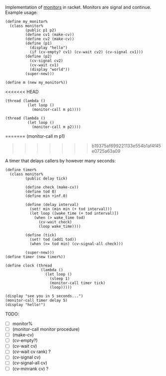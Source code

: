 Implementation of [monitors](https://en.wikipedia.org/wiki/Monitor_%28synchronization%29) in racket. Monitors are signal and continue.
Example usage:

    (define my_monitor%
      (class monitor%
             (public p1 p2)
             (define cv1 (make-cv))
             (define cv2 (make-cv))
             (define (p1)
               (display "hello")
               (if (cv-empty? cv1) (cv-wait cv2) (cv-signal cv1)))
             (define (p2)
               (cv-signal cv2)
               (cv-wait cv1)
               (display "world"))
             (super-new)))
    
    (define m (new my_monitor%))
<<<<<<< HEAD
    
    (thread (lambda ()
              (let loop ()
                (monitor-call m p1))))
    
    (thread (lambda ()
              (let loop ()
                (monitor-call m p2))))
=======
    (monitor-call m p1)
>>>>>>> b19375af699221133e554b1af4f45e0725a63a09

A timer that delays callers by however many seconds:

    (define timer%
      (class monitor%
             (public delay tick)
    
             (define check (make-cv))
             (define tod 0)
             (define min +inf.0)
    
             (define (delay interval)
               (set! min (min min (+ tod interval)))
               (let loop ([wake_time (+ tod interval)])
                 (when (> wake_time tod)
                   (cv-wait check)
                   (loop wake_time))))
    
             (define (tick)
               (set! tod (add1 tod))
               (when (>= tod min) (cv-signal-all check)))
    
             (super-new)))
    (define timer (new timer%))
    
    (define clock (thread
                    (lambda ()
                      (let loop ()
                        (sleep 1)
                        (monitor-call timer tick)
                        (loop)))))
    
    (display "see you in 5 seconds...")
    (monitor-call timer delay 5)
    (display "hello!")

TODO:
 - [ ] monitor%
 - [ ] \(monitor-call monitor procedure)
 - [ ] \(make-cv)
 - [ ] \(cv-empty?)
 - [ ] \(cv-wait cv)
 - [ ] \(cv-wait cv rank) ?
 - [ ] \(cv-signal cv)
 - [ ] \(cv-signal-all cv)
 - [ ] \(cv-minrank cv) ?
